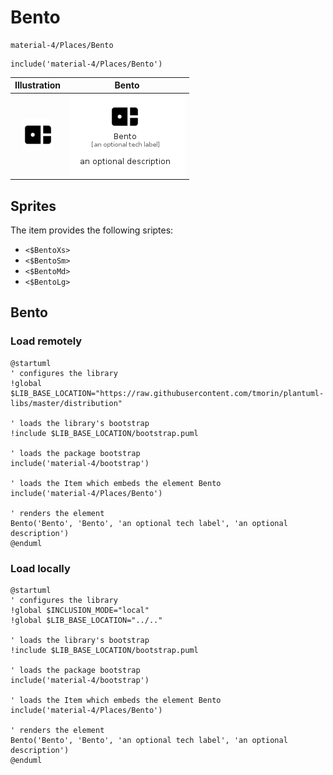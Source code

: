 # Bento


```text
material-4/Places/Bento
```

```text
include('material-4/Places/Bento')
```



| Illustration | Bento |
| :---: | :---: |
| ![illustration for Illustration](../../material-4/Places/Bento.png) | ![illustration for Bento](../../material-4/Places/Bento.Local.png) |



## Sprites
The item provides the following sriptes:

- `<$BentoXs>`
- `<$BentoSm>`
- `<$BentoMd>`
- `<$BentoLg>`





## Bento

### Load remotely
```plantuml
@startuml
' configures the library
!global $LIB_BASE_LOCATION="https://raw.githubusercontent.com/tmorin/plantuml-libs/master/distribution"

' loads the library's bootstrap
!include $LIB_BASE_LOCATION/bootstrap.puml

' loads the package bootstrap
include('material-4/bootstrap')

' loads the Item which embeds the element Bento
include('material-4/Places/Bento')

' renders the element
Bento('Bento', 'Bento', 'an optional tech label', 'an optional description')
@enduml
```

### Load locally
```plantuml
@startuml
' configures the library
!global $INCLUSION_MODE="local"
!global $LIB_BASE_LOCATION="../.."

' loads the library's bootstrap
!include $LIB_BASE_LOCATION/bootstrap.puml

' loads the package bootstrap
include('material-4/bootstrap')

' loads the Item which embeds the element Bento
include('material-4/Places/Bento')

' renders the element
Bento('Bento', 'Bento', 'an optional tech label', 'an optional description')
@enduml
```

